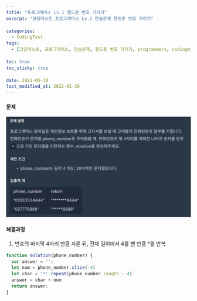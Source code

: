 ```yaml
---
title: "프로그래머스 Lv.1 핸드폰 번호 가리기"
excerpt: "코딩테스트 프로그래머스 Lv.1 연습문제 핸드폰 번호 가리기"

categories:
  - CodingTest
tags:
  - [코딩테스트, 프로그래머스, 연습문제, 핸드폰 번호 가리기, programmers, codingtest, 코딩테스트 연습]

toc: true
toc_sticky: true
 
date: 2022-05-30
last_modified_at: 2022-05-30
---
```


#### 문제
![9](/assets/images/9.png)

#### 해결과정
1. 번호의 마지막 4자리 만큼 자른 뒤, 전체 길이에서 4를 뺀 만큼 *를 반복

```javascript
function solution(phone_number) {
  var answer = '';
  let num = phone_number.slice(-4)
  let char = '*'.repeat(phone_number.length - 4)
  answer = char + num
  return answer;
}
```
